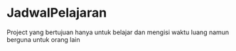 # JadwalPelajaran
Project yang bertujuan hanya untuk belajar dan mengisi waktu luang namun berguna untuk orang lain
